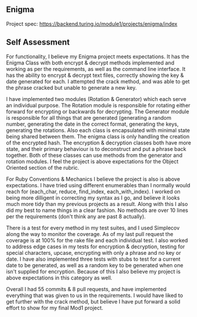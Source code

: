 ## Enigma

Project spec: https://backend.turing.io/module1/projects/enigma/index

## Self Assessment

For functionality, I believe my Enigma project meets expectations. It has the Enigma Class with both encrypt & decrypt methods implemented and working as per the requirements, as well as the command line interface. It has the ability to encrypt & decrypt text files, correctly showing the key & date generated for each. I attempted the crack method, and was able to get the phrase cracked but unable to generate a new key.

I have implemented two modules (Rotation & Generator) which each serve an individual purpose. The Rotation module is responsible for rotating either forward for encrypting or backwards for decrypting. The Generator module is responsible for all things that are generated (generating a random number, generating the date in the correct format, generating the keys, generating the rotations. Also each class is encapsulated with minimal state being shared between them. The enigma class is only handling the creation of the encrypted hash. The encryption & decryption classes both have more state, and their primary behaviour is to deconstruct and put a phrase back together. Both of these classes can use methods from the generator and rotation modules. I feel the project is above expectations for the Object Oriented section of the rubric.

For Ruby Conventions & Mechanics I believe the project is also is above expectations. I have tried using different enumerables than I normally would reach for (each_char, reduce, find_index, each_with_index). I worked on being more dilligent in correcting my syntax as I go, and believe it looks much more tidy than my previous projects as a result. Along with this I also did my best to name things in a clear fashion. No methods are over 10 lines per the requirements (don't think any are past 8 actually). 

There is a test for every method in my test suites, and I used Simplecov along the way to monitor the coverage. As of my last pull request the coverage is at 100% for the rake file and each individual test. I also worked to address edge cases in my tests for encryption & decryption, testing for special characters, upcase, encrypting with only a phrase and no key or date. I have also implemented three tests with stubs to test for a current date to be generated, as well as a random key to be generated when one isn't supplied for encryption. Because of this I also believe my project is above expectations in this category as well. 

Overall I had 55 commits & 8 pull requests, and have implemented everything that was given to us in the requirements. I would have liked to get further with the crack method, but believe I have put forward a solid effort to show for my final Mod1 project. 


